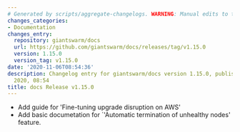```yaml
---
# Generated by scripts/aggregate-changelogs. WARNING: Manual edits to this files will be overwritten.
changes_categories:
- Documentation
changes_entry:
  repository: giantswarm/docs
  url: https://github.com/giantswarm/docs/releases/tag/v1.15.0
  version: 1.15.0
  version_tag: v1.15.0
date: '2020-11-06T08:54:36'
description: Changelog entry for giantswarm/docs version 1.15.0, published on 06 November
  2020, 08:54
title: docs Release v1.15.0
---
```


- Add guide for 'Fine-tuning upgrade disruption on AWS'
- Add basic documetation for `'Automatic termination of unhealthy nodes' feature.
